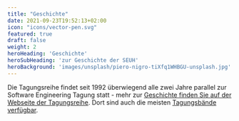 ```yaml
---
title: "Geschichte"
date: 2021-09-23T19:52:13+02:00
icon: "icons/vector-pen.svg"
featured: true
draft: false
weight: 2
heroHeading: 'Geschichte'
heroSubHeading: 'zur Geschichte der SEUH'
heroBackground: 'images/unsplash/piero-nigro-tiXfq1WHBGU-unsplash.jpg'
---
```


Die Tagungsreihe findet seit 1992 überwiegend alle zwei Jahre parallel
zur Software Engineering Tagung statt - mehr zur [Geschichte finden Sie auf der
Webseite der Tagungsreihe](https://www.seuh.org/geschichte/). Dort sind auch
die meisten [Tagungsbände verfügbar](https://www.seuh.org/tagungsorte-und-baende/).
